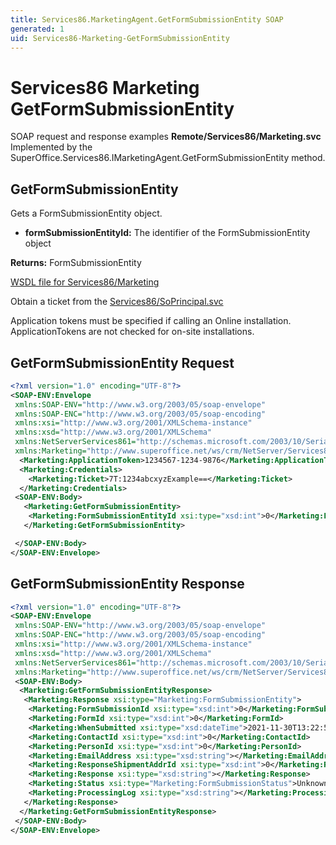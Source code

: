 ```yaml
---
title: Services86.MarketingAgent.GetFormSubmissionEntity SOAP
generated: 1
uid: Services86-Marketing-GetFormSubmissionEntity
---
```


# Services86 Marketing GetFormSubmissionEntity

SOAP request and response examples **Remote/Services86/Marketing.svc**
Implemented by the <see cref="M:SuperOffice.Services86.IMarketingAgent.GetFormSubmissionEntity">SuperOffice.Services86.IMarketingAgent.GetFormSubmissionEntity</see> method.

## GetFormSubmissionEntity

Gets a FormSubmissionEntity object.

* **formSubmissionEntityId:** The identifier of the FormSubmissionEntity object

**Returns:** FormSubmissionEntity


[WSDL file for Services86/Marketing](../Services86-Marketing.md)

Obtain a ticket from the [Services86/SoPrincipal.svc](../SoPrincipal/index.md)

Application tokens must be specified if calling an Online installation. ApplicationTokens are not checked for on-site installations.

## GetFormSubmissionEntity Request

```xml
<?xml version="1.0" encoding="UTF-8"?>
<SOAP-ENV:Envelope
 xmlns:SOAP-ENV="http://www.w3.org/2003/05/soap-envelope"
 xmlns:SOAP-ENC="http://www.w3.org/2003/05/soap-encoding"
 xmlns:xsi="http://www.w3.org/2001/XMLSchema-instance"
 xmlns:xsd="http://www.w3.org/2001/XMLSchema"
 xmlns:NetServerServices861="http://schemas.microsoft.com/2003/10/Serialization/"
 xmlns:Marketing="http://www.superoffice.net/ws/crm/NetServer/Services86">
  <Marketing:ApplicationToken>1234567-1234-9876</Marketing:ApplicationToken>
  <Marketing:Credentials>
    <Marketing:Ticket>7T:1234abcxyzExample==</Marketing:Ticket>
  </Marketing:Credentials>
 <SOAP-ENV:Body>
   <Marketing:GetFormSubmissionEntity>
    <Marketing:FormSubmissionEntityId xsi:type="xsd:int">0</Marketing:FormSubmissionEntityId>
   </Marketing:GetFormSubmissionEntity>

 </SOAP-ENV:Body>
</SOAP-ENV:Envelope>

```


## GetFormSubmissionEntity Response

```xml
<?xml version="1.0" encoding="UTF-8"?>
<SOAP-ENV:Envelope
 xmlns:SOAP-ENV="http://www.w3.org/2003/05/soap-envelope"
 xmlns:SOAP-ENC="http://www.w3.org/2003/05/soap-encoding"
 xmlns:xsi="http://www.w3.org/2001/XMLSchema-instance"
 xmlns:xsd="http://www.w3.org/2001/XMLSchema"
 xmlns:NetServerServices861="http://schemas.microsoft.com/2003/10/Serialization/"
 xmlns:Marketing="http://www.superoffice.net/ws/crm/NetServer/Services86">
 <SOAP-ENV:Body>
  <Marketing:GetFormSubmissionEntityResponse>
   <Marketing:Response xsi:type="Marketing:FormSubmissionEntity">
    <Marketing:FormSubmissionId xsi:type="xsd:int">0</Marketing:FormSubmissionId>
    <Marketing:FormId xsi:type="xsd:int">0</Marketing:FormId>
    <Marketing:WhenSubmitted xsi:type="xsd:dateTime">2021-11-30T13:22:58Z</Marketing:WhenSubmitted>
    <Marketing:ContactId xsi:type="xsd:int">0</Marketing:ContactId>
    <Marketing:PersonId xsi:type="xsd:int">0</Marketing:PersonId>
    <Marketing:EmailAddress xsi:type="xsd:string"></Marketing:EmailAddress>
    <Marketing:ResponseShipmentAddrId xsi:type="xsd:int">0</Marketing:ResponseShipmentAddrId>
    <Marketing:Response xsi:type="xsd:string"></Marketing:Response>
    <Marketing:Status xsi:type="Marketing:FormSubmissionStatus">Unknown</Marketing:Status>
    <Marketing:ProcessingLog xsi:type="xsd:string"></Marketing:ProcessingLog>
   </Marketing:Response>
  </Marketing:GetFormSubmissionEntityResponse>
 </SOAP-ENV:Body>
</SOAP-ENV:Envelope>

```

